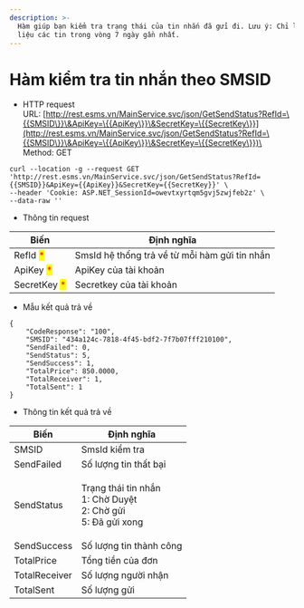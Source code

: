 ```yaml
---
description: >-
  Hàm giúp bạn kiểm tra trạng thái của tin nhắn đã gửi đi. Lưu ý: Chỉ lấy dữ
  liệu các tin trong vòng 7 ngày gần nhất.
---
```


# Hàm kiểm tra tin nhắn theo SMSID

* HTTP request\
  URL: [http://rest.esms.vn/MainService.svc/json/GetSendStatus?RefId=\{{SMSID\}}\&ApiKey=\{{ApiKey\}}\&SecretKey=\{{SecretKey\}}](http://rest.esms.vn/MainService.svc/json/GetSendStatus?RefId=\{{SMSID\}}\&ApiKey=\{{ApiKey\}}\&SecretKey=\{{SecretKey\}})\
  Method: GET

```
curl --location -g --request GET 'http://rest.esms.vn/MainService.svc/json/GetSendStatus?RefId={{SMSID}}&ApiKey={{ApiKey}}&SecretKey={{SecretKey}}' \
--header 'Cookie: ASP.NET_SessionId=owevtxyrtqm5gvj5zwjfeb2z' \
--data-raw ''
```

* Thông tin request

| Biến                                         | Định nghĩa                                    |
| -------------------------------------------- | --------------------------------------------- |
| RefId <mark style="color:red;">\*</mark>     | SmsId hệ thống trả về từ mỗi hàm gửi tin nhắn |
| ApiKey <mark style="color:red;">\*</mark>    | ApiKey của tài khoản                          |
| SecretKey <mark style="color:red;">\*</mark> | Secretkey của tài khoản                       |

* Mẫu kết quả trả về

```
{
    "CodeResponse": "100",
    "SMSID": "434a124c-7818-4f45-bdf2-7f7b07fff210100",
    "SendFailed": 0,
    "SendStatus": 5,
    "SendSuccess": 1,
    "TotalPrice": 850.0000,
    "TotalReceiver": 1,
    "TotalSent": 1
}
```

* Thông tin kết quả trả về

| Biến          | Định nghĩa                                                                 |
| ------------- | -------------------------------------------------------------------------- |
| SMSID         | SmsId kiểm tra                                                             |
| SendFailed    | Số lượng tin thất bại                                                      |
| SendStatus    | <p>Trạng thái tin nhắn<br>1: Chờ Duyệt<br>2: Chờ gửi<br>5: Đã gửi xong</p> |
| SendSuccess   | Số lượng tin thành công                                                    |
| TotalPrice    | Tổng tiền của đơn                                                          |
| TotalReceiver | Số lượng người nhận                                                        |
| TotalSent     | Số lượng gửi                                                               |
